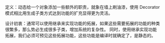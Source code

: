 定义：动态给一个对象添加一些额外的职责，就象在墙上刷油漆，使用 Decorator 模式相比用生成子类方式达到功能的扩充显得更为灵活。

设计初衷：通常可以使用继承来实现功能的拓展，如果这些需要拓展的功能的种类很繁多，那么势必生成很多子类，增加系统的复杂性。
同时，使用继承实现功能拓展，我们必须可预见这些拓展功能，这些功能是编译时就确定了，是静态的。
